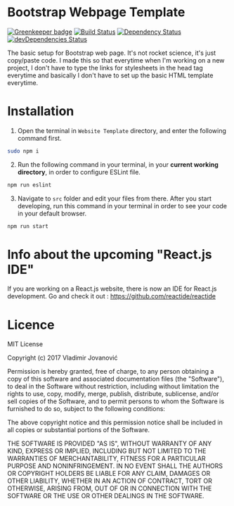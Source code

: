 # Bootstrap Webpage Template

[![Greenkeeper badge](https://badges.greenkeeper.io/VladimirDev93/Website-Template.svg)](https://greenkeeper.io/) 
[![Build Status](https://travis-ci.org/VladimirDev93/Website-Template.svg?branch=master)](https://travis-ci.org/VladimirDev93/Website-Template)
[![Dependency Status](https://david-dm.org/VladimirDev93/Website-Template/status.svg)](https://david-dm.org/VladimirDev93/Website-Template)
[![devDependencies Status](https://david-dm.org/VladimirDev93/Website-Template/dev-status.svg)](https://david-dm.org/VladimirDev93/Website-Template?type=dev)

The basic setup for Bootstrap web page. It's not rocket science, it's just copy/paste code. I made this so that everytime when I'm working on a new project, I don't have to type the links for stylesheets in the head tag everytime and basically I don't have to set up the basic HTML template everytime.

# Installation


1. Open the terminal in ``Website Template`` directory, and enter the following command first.
```bash
sudo npm i 
```

2. Run the following command in your terminal, in your **current working directory**, in order to configure ESLint file.
```bash
npm run eslint
```
3. Navigate to `src` folder and edit your files from there.
After you start developing, run this command in your terminal in order to see your code in your default browser.
```bash
npm run start
```

# Info about the upcoming "React.js IDE"

If you are working on a React.js website, there is now an IDE for React.js development. Go and check it out : <https://github.com/reactide/reactide>

# Licence

MIT License

Copyright (c) 2017 Vladimir Jovanović

Permission is hereby granted, free of charge, to any person obtaining a copy of this software and associated documentation files (the "Software"), to deal in the Software without restriction, including without limitation the rights to use, copy, modify, merge, publish, distribute, sublicense, and/or sell copies of the Software, and to permit persons to whom the Software is furnished to do so, subject to the following conditions:

The above copyright notice and this permission notice shall be included in all copies or substantial portions of the Software.

THE SOFTWARE IS PROVIDED "AS IS", WITHOUT WARRANTY OF ANY KIND, EXPRESS OR IMPLIED, INCLUDING BUT NOT LIMITED TO THE WARRANTIES OF MERCHANTABILITY, FITNESS FOR A PARTICULAR PURPOSE AND NONINFRINGEMENT. IN NO EVENT SHALL THE AUTHORS OR COPYRIGHT HOLDERS BE LIABLE FOR ANY CLAIM, DAMAGES OR OTHER LIABILITY, WHETHER IN AN ACTION OF CONTRACT, TORT OR OTHERWISE, ARISING FROM, OUT OF OR IN CONNECTION WITH THE SOFTWARE OR THE USE OR OTHER DEALINGS IN THE SOFTWARE.
